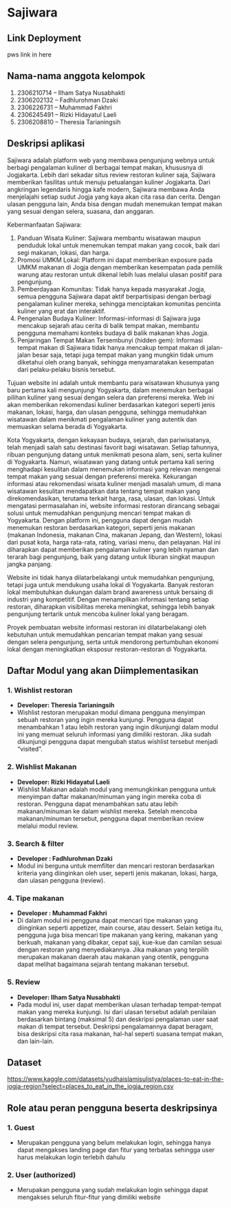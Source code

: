 # Sajiwara
## Link Deployment
pws link in here

## Nama-nama anggota kelompok
1. 2306210714 – Ilham Satya Nusabhakti
2. 2306202132 – Fadhlurohman Dzaki
3. 2306226731 – Muhammad Fakhri
4. 2306245491 – Rizki Hidayatul Laeli
5. 2306208810 – Theresia Tarianingsih

## Deskripsi aplikasi 
Sajiwara adalah platform web yang membawa pengunjung webnya untuk berbagi pengalaman kuliner di berbagai tempat makan, khususnya di Jogjakarta. Lebih dari sekadar situs review restoran kuliner saja, Sajiwara memberikan fasilitas untuk menuju petualangan kuliner Jogjakarta. Dari angkringan legendaris hingga kafe modern, Sajiwara membawa Anda menjelajahi setiap sudut Jogja yang kaya akan cita rasa dan cerita. Dengan ulasan pengguna lain, Anda bisa dengan mudah menemukan tempat makan yang sesuai dengan selera, suasana, dan anggaran.

Kebermanfaatan Sajiwara:
1. Panduan Wisata Kuliner: Sajiwara membantu wisatawan maupun penduduk lokal untuk menemukan tempat makan yang cocok, baik dari segi makanan, lokasi, dan harga.
2. Promosi UMKM Lokal: Platform ini dapat memberikan exposure pada UMKM makanan di Jogja dengan memberikan kesempatan pada pemilik warung atau restoran untuk dikenal lebih luas melalui ulasan positif para pengunjung.
3. Pemberdayaan Komunitas: Tidak hanya kepada masyarakat Jogja, semua pengguna Sajiwara dapat aktif berpartisipasi dengan berbagi pengalaman kuliner mereka, sehingga menciptakan komunitas pencinta kuliner yang erat dan interaktif.
4. Pengenalan Budaya Kuliner: Informasi-informasi di Sajiwara juga mencakup sejarah atau cerita di balik tempat makan, membantu pengguna memahami konteks budaya di balik makanan khas Jogja.
5. Penjaringan Tempat Makan Tersembunyi (hidden gem): Informasi tempat makan di Sajiwara tidak hanya mencakup tempat makan di jalan-jalan besar saja, tetapi juga tempat makan yang mungkin tidak umum diketahui oleh orang banyak, sehingga menyamaratakan kesempatan dari pelaku-pelaku bisnis tersebut.

Tujuan website ini adalah untuk membantu para wisatawan khusunya yang baru pertama kali mengunjungi Yogyakarta, dalam menemukan berbagai pilihan kuliner yang sesuai dengan selera dan preferensi mereka. Web ini akan memberikan rekomendasi kuliner berdasarkan kategori seperti jenis makanan, lokasi, harga, dan ulasan pengguna, sehingga memudahkan wisatawan dalam menikmati pengalaman kuliner yang autentik dan memuaskan selama berada di Yogyakarta.

Kota Yogyakarta, dengan kekayaan budaya, sejarah, dan pariwisatanya, telah menjadi salah satu destinasi favorit bagi wisatawan. Setiap tahunnya, ribuan pengunjung datang untuk menikmati pesona alam, seni, serta kuliner di Yogyakarta. Namun, wisatawan yang datang untuk pertama kali sering menghadapi kesulitan dalam menemukan informasi yang relevan mengenai tempat makan yang sesuai dengan preferensi mereka. Kekurangan informasi atau rekomendasi wisata kuliner menjadi masalah umum, di mana wisatawan kesulitan mendapatkan data tentang tempat makan yang direkomendasikan, terutama terkait harga, rasa, ulasan, dan lokasi.
Untuk mengatasi permasalahan ini, website informasi restoran dirancang sebagai solusi untuk memudahkan pengunjung mencari tempat makan di Yogyakarta. Dengan platform ini, pengguna dapat dengan mudah menemukan restoran berdasarkan kategori, seperti jenis makanan (makanan Indonesia, makanan Cina, makanan Jepang, dan Western), lokasi dari pusat kota, harga rata-rata, rating, variasi menu, dan pelayanan. Hal ini diharapkan dapat memberikan pengalaman kuliner yang lebih nyaman dan terarah bagi pengunjung, baik yang datang untuk liburan singkat maupun jangka panjang.

Website ini tidak hanya dilatarbelakangi untuk memudahkan pengunjung, tetapi juga untuk mendukung usaha lokal di Yogyakarta. Banyak restoran lokal membutuhkan dukungan dalam brand awareness untuk bersaing di industri yang kompetitif. Dengan menampilkan informasi tentang setiap restoran, diharapkan visibilitas mereka meningkat, sehingga lebih banyak pengunjung tertarik untuk mencoba kuliner lokal yang beragam.

Proyek pembuatan website informasi restoran ini dilatarbelakangi oleh kebutuhan untuk memudahkan pencarian tempat makan yang sesuai dengan selera pengunjung, serta untuk mendorong pertumbuhan ekonomi lokal dengan meningkatkan eksposur restoran-restoran di Yogyakarta.


## Daftar Modul yang akan Diimplementasikan 
### **1. Wishlist restoran**
- **Developer: Theresia Tarianingsih**
- Wishlist restoran merupakan modul dimana pengguna menyimpan sebuah restoran yang ingin mereka kunjungi. Pengguna dapat menambahkan 1 atau lebih restoran yang ingin dikunjungi dalam modul ini yang memuat seluruh informasi yang dimiliki restoran. Jika sudah dikunjungi pengguna dapat mengubah status wishlist tersebut menjadi “visited”.

### **2. Wishlist Makanan**
- **Developer: Rizki Hidayatul Laeli**
- Wishlist Makanan adalah modul yang memungkinkan pengguna untuk menyimpan daftar makanan/minuman yang ingin mereka coba di restoran. Pengguna dapat menambahkan satu atau lebih makanan/minuman ke dalam wishlist mereka. Setelah mencoba makanan/minuman tersebut, pengguna dapat memberikan review melalui modul review.


### **3. Search & filter**
- **Developer : Fadhlurohman Dzaki**
- Modul ini berguna untuk memfilter dan mencari restoran berdasarkan kriteria yang diinginkan oleh user, seperti jenis makanan, lokasi, harga, dan ulasan pengguna (review).

### **4. Tipe makanan**
- **Developer : Muhammad Fakhri**
- Di dalam modul ini pengguna dapat mencari tipe makanan yang diinginkan seperti appetizer, main course, atau dessert. Selain ketiga itu, pengguna juga bisa mencari tipe makanan yang kering, makanan yang berkuah, makanan yang dibakar, cepat saji, kue-kue dan camilan sesuai dengan restoran yang menyediakannya. Jika makanan yang terpilih merupakan makanan daerah atau makanan yang otentik, pengguna dapat melihat bagaimana sejarah tentang makanan tersebut.

### **5. Review**
- **Developer: Ilham Satya Nusabhakti**
- Pada modul ini, user dapat memberikan ulasan terhadap tempat-tempat makan yang mereka kunjungi. Isi dari ulasan tersebut adalah penilaian berdasarkan bintang (maksimal 5) dan deskripsi pengalaman user saat makan di tempat tersebut. Deskripsi pengalamannya dapat beragam, bisa deskripsi cita rasa makanan, hal-hal seperti suasana tempat makan, dan lain-lain.

## Dataset
https://www.kaggle.com/datasets/yudhaislamisulistya/places-to-eat-in-the-jogja-region?select=places_to_eat_in_the_jogja_region.csv 

## Role atau peran pengguna beserta deskripsinya
### **1. Guest**
- Merupakan pengguna yang belum melakukan login, sehingga hanya dapat mengakses landing page dan fitur yang terbatas sehingga user harus melakukan login terlebih dahulu

### **2. User (authorized)**
- Merupakan pengguna yang sudah melakukan login sehingga dapat mengakses seluruh fitur-fitur yang dimiliki website